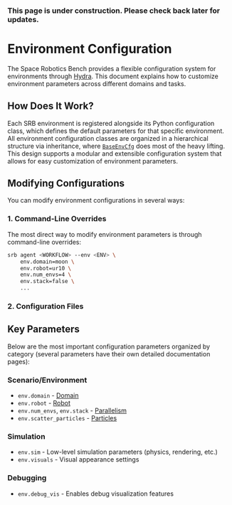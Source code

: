 <div class="warning">

### This page is under construction. Please check back later for updates.

</div>

# Environment Configuration

The Space Robotics Bench provides a flexible configuration system for environments through [Hydra](https://hydra.cc). This document explains how to customize environment parameters across different domains and tasks.

## How Does It Work?

Each SRB environment is registered alongside its Python configuration class, which defines the default parameters for that specific environment. All environment configuration classes are organized in a hierarchical structure via inheritance, where [`BaseEnvCfg`](https://github.com/AndrejOrsula/space_robotics_bench/blob/main/srb/core/env/common/base/env_cfg.py) does most of the heavy lifting. This design supports a modular and extensible configuration system that allows for easy customization of environment parameters.

## Modifying Configurations

You can modify environment configurations in several ways:

### 1. Command-Line Overrides

The most direct way to modify environment parameters is through command-line overrides:

```bash
srb agent <WORKFLOW> --env <ENV> \
    env.domain=moon \
    env.robot=ur10 \
    env.num_envs=4 \
    env.stack=false \
    ...
```

### 2. Configuration Files

<!-- TODO[docs]: Add instructions for environment configuration files -->

## Key Parameters

Below are the most important configuration parameters organized by category (several parameters have their own detailed documentation pages):

### Scenario/Environment

- `env.domain` - [Domain](domain.md)
- `env.robot` - [Robot](robot.md)
- `env.num_envs`, `env.stack` - [Parallelism](parallelism.md)
- `env.scatter_particles` - [Particles](particles.md)

### Simulation

- `env.sim` - Low-level simulation parameters (physics, rendering, etc.)
- `env.visuals` - Visual appearance settings

### Debugging

- `env.debug_vis` - Enables debug visualization features
